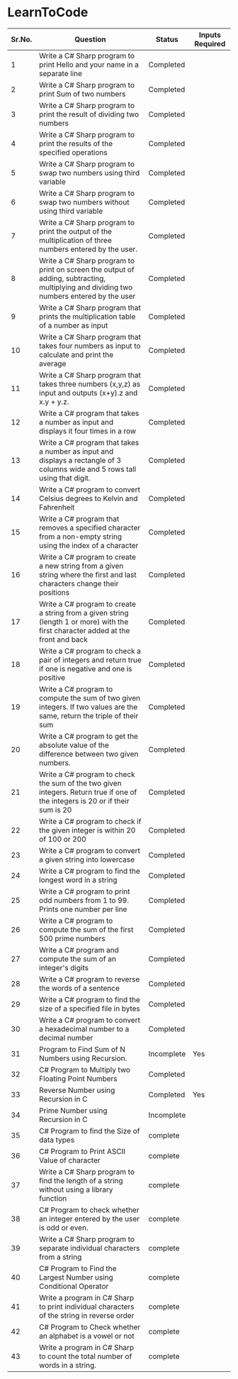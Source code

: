 # LearnToCode

| **Sr.No.** | **Question** | **Status** | **Inputs Required** |
  | -- | -- | -- | -- |
| 1 | Write a C# Sharp program to print Hello and your name in a separate line | Completed |
| 2 | Write a C# Sharp program to print Sum of two numbers | Completed |
| 3 | Write a C# Sharp program to print the result of dividing two numbers | Completed |
| 4 | Write a C# Sharp program to print the results of the specified operations | Completed |
| 5 | Write a C# Sharp program to swap two numbers using third variable | Completed |
| 6 | Write a C# Sharp program to swap two numbers without using third variable | Completed |
| 7 | Write a C# Sharp program to print the output of the multiplication of three numbers entered by the user. | Completed |
| 8 | Write a C# Sharp program to print on screen the output of adding, subtracting, multiplying and dividing two numbers entered by the user | Completed |
| 9 | Write a C# Sharp program that prints the multiplication table of a number as input | Completed |
| 10 | Write a C# Sharp program that takes four numbers as input to calculate and print the average | Completed |
| 11 | Write a C# Sharp program that takes three numbers (x,y,z) as input and outputs (x+y).z and x.y + y.z. | Completed |
| 12 | Write a C# program that takes a number as input and displays it four times in a row | Completed |
| 13 | Write a C# program that takes a number as input and displays a rectangle of 3 columns wide and 5 rows tall using that digit. | Completed |
| 14 | Write a C# program to convert Celsius degrees to Kelvin and Fahrenheit| Completed |
| 15 | Write a C# program that removes a specified character from a non-empty string using the index of a character | Completed |
| 16 | Write a C# program to create a new string from a given string where the first and last characters change their positions | Completed |
| 17 | Write a C# program to create a string from a given string (length 1 or more) with the first character added at the front and back | Completed |
| 18 | Write a C# program to check a pair of integers and return true if one is negative and one is positive | Completed |
| 19 | Write a C# program to compute the sum of two given integers. If two values are the same, return the triple of their sum | Completed |
| 20 | Write a C# program to get the absolute value of the difference between two given numbers. | Completed |
| 21 | Write a C# program to check the sum of the two given integers. Return true if one of the integers is 20 or if their sum is 20 | Completed |
| 22 | Write a C# program to check if the given integer is within 20 of 100 or 200 | Completed |
| 23 | Write a C# program to convert a given string into lowercase | Completed |
| 24 | Write a C# program to find the longest word in a string | Completed |
| 25 | Write a C# program to print odd numbers from 1 to 99. Prints one number per line | Completed |
| 26 | Write a C# program to compute the sum of the first 500 prime numbers | Completed |
| 27 | Write a C# program and compute the sum of an integer's digits | Completed |
| 28 | Write a C# program to reverse the words of a sentence | Completed |
| 29 | Write a C# program to find the size of a specified file in bytes | Completed |
| 30 | Write a C# program to convert a hexadecimal number to a decimal number | Completed |
| 31 | Program to Find Sum of N Numbers using Recursion. | Incomplete | Yes |
| 32 | C# Program to Multiply two Floating Point Numbers | Completed |
| 33 | Reverse Number using Recursion in C | Completed | Yes |
| 34 | Prime Number using Recursion in C | Incomplete |
| 35 | C# Program to find the Size of data types | complete |
| 36 | C# Program to Print ASCII Value of character | complete |
| 37 | Write a C# Sharp program to find the length of a string without using a library function | complete |
| 38 | C# Program to check whether an integer entered by the user is odd or even. | complete |
| 39 | Write a C# Sharp program to separate individual characters from a string | complete |
| 40 | C# Program to Find the Largest Number using Conditional Operator | complete |
| 41 | Write a program in C# Sharp to print individual characters of the string in reverse order | complete |
| 42 | C# Program to Check whether an alphabet is a vowel or not | complete |
| 43 | Write a program in C# Sharp to count the total number of words in a string. | complete |



